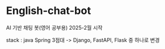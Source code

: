 # English-chat-bot
AI 기반 채팅 봇(영어 공부용)
2025-2월 시작

stack : java Spring 3점대 -> Django, FastAPI, Flask 중 하나로 변경
